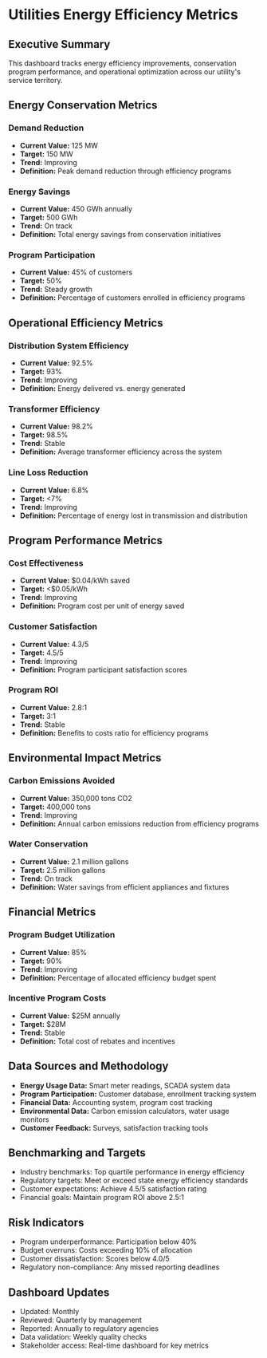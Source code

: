 # Utilities Energy Efficiency Metrics

## Executive Summary
This dashboard tracks energy efficiency improvements, conservation program performance, and operational optimization across our utility's service territory.

## Energy Conservation Metrics

### Demand Reduction
- **Current Value:** 125 MW
- **Target:** 150 MW
- **Trend:** Improving
- **Definition:** Peak demand reduction through efficiency programs

### Energy Savings
- **Current Value:** 450 GWh annually
- **Target:** 500 GWh
- **Trend:** On track
- **Definition:** Total energy savings from conservation initiatives

### Program Participation
- **Current Value:** 45% of customers
- **Target:** 50%
- **Trend:** Steady growth
- **Definition:** Percentage of customers enrolled in efficiency programs

## Operational Efficiency Metrics

### Distribution System Efficiency
- **Current Value:** 92.5%
- **Target:** 93%
- **Trend:** Improving
- **Definition:** Energy delivered vs. energy generated

### Transformer Efficiency
- **Current Value:** 98.2%
- **Target:** 98.5%
- **Trend:** Stable
- **Definition:** Average transformer efficiency across the system

### Line Loss Reduction
- **Current Value:** 6.8%
- **Target:** <7%
- **Trend:** Improving
- **Definition:** Percentage of energy lost in transmission and distribution

## Program Performance Metrics

### Cost Effectiveness
- **Current Value:** $0.04/kWh saved
- **Target:** <$0.05/kWh
- **Trend:** Improving
- **Definition:** Program cost per unit of energy saved

### Customer Satisfaction
- **Current Value:** 4.3/5
- **Target:** 4.5/5
- **Trend:** Improving
- **Definition:** Program participant satisfaction scores

### Program ROI
- **Current Value:** 2.8:1
- **Target:** 3:1
- **Trend:** Stable
- **Definition:** Benefits to costs ratio for efficiency programs

## Environmental Impact Metrics

### Carbon Emissions Avoided
- **Current Value:** 350,000 tons CO2
- **Target:** 400,000 tons
- **Trend:** Improving
- **Definition:** Annual carbon emissions reduction from efficiency programs

### Water Conservation
- **Current Value:** 2.1 million gallons
- **Target:** 2.5 million gallons
- **Trend:** On track
- **Definition:** Water savings from efficient appliances and fixtures

## Financial Metrics

### Program Budget Utilization
- **Current Value:** 85%
- **Target:** 90%
- **Trend:** Improving
- **Definition:** Percentage of allocated efficiency budget spent

### Incentive Program Costs
- **Current Value:** $25M annually
- **Target:** $28M
- **Trend:** Stable
- **Definition:** Total cost of rebates and incentives

## Data Sources and Methodology
- **Energy Usage Data:** Smart meter readings, SCADA system data
- **Program Participation:** Customer database, enrollment tracking system
- **Financial Data:** Accounting system, program cost tracking
- **Environmental Data:** Carbon emission calculators, water usage monitors
- **Customer Feedback:** Surveys, satisfaction tracking tools

## Benchmarking and Targets
- Industry benchmarks: Top quartile performance in energy efficiency
- Regulatory targets: Meet or exceed state energy efficiency standards
- Customer expectations: Achieve 4.5/5 satisfaction rating
- Financial goals: Maintain program ROI above 2.5:1

## Risk Indicators
- Program underperformance: Participation below 40%
- Budget overruns: Costs exceeding 10% of allocation
- Customer dissatisfaction: Scores below 4.0/5
- Regulatory non-compliance: Any missed reporting deadlines

## Dashboard Updates
- Updated: Monthly
- Reviewed: Quarterly by management
- Reported: Annually to regulatory agencies
- Data validation: Weekly quality checks
- Stakeholder access: Real-time dashboard for key metrics